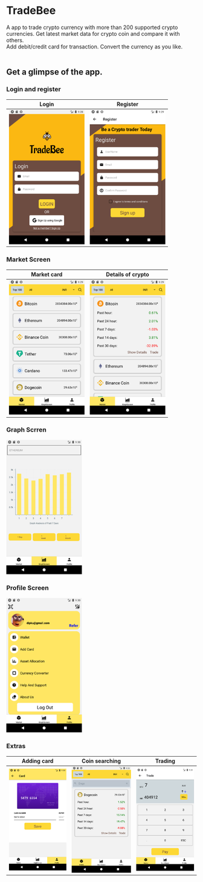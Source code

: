 # TradeBee
A app to trade crypto currency with more than 200 supported crypto currencies. Get latest market data for crypto coin and compare it with others.<br/>
Add debit/credit card for transaction. Convert the currency as you like.<br/>
<br/>
## Get a glimpse of the app.<br/>
### Login and register<br/>
Login            |  Register
:-------------------------:|:-------------------------:
<img src="https://github.com/naanrot/TradeBee/raw/2f4d1755bd5a3dd029e628755eebe34be2d52301/ss/login.png" alt="login screen" width="200" style="max-width:100%;">  |  <img src="https://github.com/naanrot/TradeBee/raw/2f4d1755bd5a3dd029e628755eebe34be2d52301/ss/register.png" alt="login screen" width="200" style="max-width:100%;"><br/>
### Market Screen<br/>
Market card            |  Details of crypto
:-------------------------:|:-------------------------:
<img src="https://github.com/naanrot/TradeBee/raw/2f4d1755bd5a3dd029e628755eebe34be2d52301/ss/market.png" alt="market screen" width="200" style="max-width:100%;">  |  <img src="https://github.com/naanrot/TradeBee/raw/2f4d1755bd5a3dd029e628755eebe34be2d52301/ss/market_expanded.png" alt="market screen" width="200" style="max-width:100%;"><br/>
### Graph Scrren<br/>
<img src="https://github.com/naanrot/TradeBee/raw/2f4d1755bd5a3dd029e628755eebe34be2d52301/ss/graph.png" alt="graph screen" width="200" style="max-width:100%;"><br/>
### Profile Screen
<img src="https://github.com/naanrot/TradeBee/raw/2f4d1755bd5a3dd029e628755eebe34be2d52301/ss/profile.png" alt="profile screen" width="200" style="max-width:100%;"><br/>
### Extras
Adding card           |  Coin searching         | Trading
:-------------------------:|:-------------------------:|:-------------------------:
<img src="https://github.com/naanrot/TradeBee/raw/2f4d1755bd5a3dd029e628755eebe34be2d52301/ss/add_card.png" alt="drawing" width="200" style="max-width:100%;">  |  <img src="https://github.com/naanrot/TradeBee/raw/2f4d1755bd5a3dd029e628755eebe34be2d52301/ss/market_filter_expanded.png" alt="drawing" width="200" style="max-width:100%;"> | <img src="https://github.com/naanrot/TradeBee/raw/2f4d1755bd5a3dd029e628755eebe34be2d52301/ss/trade.png" alt="drawing" width="200" style="max-width:100%;">

